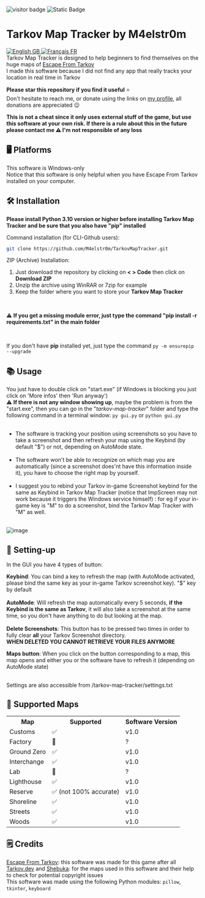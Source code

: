 ![visitor badge](https://visitor-badge.laobi.icu/badge?page_id=M4elstr0m.TarkovMapTracker&left_text=Visitors) ![Static Badge](https://img.shields.io/badge/license-CC_BY--NC--ND_4.0-lightgrey)
# **Tarkov Map Tracker by M4elstr0m**
<!-- ![Github All Releases](https://img.shields.io/github/downloads/M4elstr0m/TarkovMapTracker/total.svg) -->
<a href="https://github.com/M4elstr0m/TarkovMapTracker">
    <img src="https://raw.githubusercontent.com/buenodeandrade/lang-badges/main/badges/GB.svg" alt="English GB">
</a>
<a href="https://github.com/M4elstr0m/TarkovMapTracker/README.fr.md">
    <img src="https://raw.githubusercontent.com/buenodeandrade/lang-badges/main/badges/FR.svg" alt="Français FR">
</a>
<br>
Tarkov Map Tracker is designed to help beginners to find themselves on the huge maps of <a href="https://www.escapefromtarkov.com/">Escape From Tarkov</a>
<br>I made this software because I did not find any app that really tracks your location in real time in Tarkov

<br>

**Please star this repository if you find it useful** ⭐ <br> 
Don't hesitate to reach me, or donate using the links on <a href="https://github.com/M4elstr0m/">my profile</a>, all donations are appreciated 😉
<br>

**This is not a cheat since it only uses external stuff of the game, but use this software at your own risk. If there is a rule about this in the future please contact me ⚠️ I'm not responsible of any loss**<br>

## 🖥️ Platforms
This software is Windows-only<br>
Notice that this software is only helpful when you have Escape From Tarkov installed on your computer.

## 🛠️ Installation
**Please install Python 3.10 version or higher before installing Tarkov Map Tracker and be sure that you also have "pip" installed**<br>

Command installation (for CLI-Github users):
```bash
git clone https://github.com/M4elstr0m/TarkovMapTracker.git
```

ZIP (Archive) Installation:
1. Just download the repository by clicking on **< > Code** then click on **Download ZIP**
2. Unzip the archive using WinRAR or 7zip for example
3. Keep the folder where you want to store your **Tarkov Map Tracker**

<br>

⚠️ **If you get a missing module error, just type the command "pip install -r requirements.txt" in the main folder**

<br>

If you don't have **pip** installed yet, just type the command ```py -m ensurepip --upgrade```

## 📚 Usage
You just have to double click on "start.exe" (if Windows is blocking you just click on 'More infos' then 'Run anyway')
<br>
⚠️ **If there is not any window showing up**, maybe the problem is from the "start.exe", then you can go in the "_tarkov-map-tracker_" folder and type the following command in a terminal window: ```py gui.py``` or ```python gui.py```
<br>
<br>
- The software is tracking your position using screenshots so you have to take a screenshot and then refresh your map using the Keybind (by default "$") or not, depending on AutoMode state.<br><br>
- The software won't be able to recognize on which map you are automatically (since a screenshot does'nt have this information inside it), you have to choose the right map by yourself.<br><br>
- I suggest you to rebind your Tarkov in-game Screenshot keybind for the same as Keybind in Tarkov Map Tracker (notice that ImpScreen may not work because it triggers the Windows service himself) :  for eg if your in-game key is "M" to do a screenshot, bind the Tarkov Map Tracker with "M" as well.<br><br>

![image](https://github.com/user-attachments/assets/612e93a8-a3ac-455f-a761-2e3846520d7b)

## 🔧 Setting-up

In the GUI you have 4 types of button:

**Keybind**: You can bind a key to refresh the map (with AutoMode activated, please bind the same key as your in-game Tarkov screenshot key). "$" key by default<br><br>
**AutoMode**: Will refresh the map automatically every 5 seconds, **if the Keybind is the same as Tarkov**, it will also take a screenshot at the same time, so you don't have anything to do but looking at the map.<br><br>
**Delete Screenshots**: This button has to be pressed two times in order to fully clear **all** your Tarkov Screenshot directory.<br> **WHEN DELETED YOU CANNOT RETRIEVE YOUR FILES ANYMORE**<br>

**Maps button**: When you click on the button corresponding to a map, this map opens and either you or the software have to refresh it (depending on AutoMode state)<br><br>

Settings are also accessible from /tarkov-map-tracker/settings.txt

## 🧩 Supported Maps
<div>
<table>
  <tr>
    <th>Map</th>
    <th>Supported</th>
    <th>Software Version</th>
  </tr>
  <tr>
    <td>Customs</td>
    <td>✅</td>
    <td>v1.0</td>
  </tr>
  <tr>
    <td>Factory</td>
    <td>🚧</td>
    <td>?</td>
  </tr>
  <tr>
    <td>Ground Zero</td>
    <td>✅</td>
    <td>v1.0</td>
  </tr>
  <tr>
    <td>Interchange</td>
    <td>✅</td>
    <td>v1.0</td>
  </tr>
  <tr>
    <td>Lab</td>
    <td>🚧</td>
    <td>?</td>
  </tr>
  <tr>
    <td>Lighthouse</td>
    <td>✅</td>
    <td>v1.0</td>
  </tr>
  <tr>
    <td>Reserve</td>
    <td>✅  (not 100% accurate)</td>
    <td>v1.0</td>
  </tr>
  <tr>
    <td>Shoreline</td>
    <td>✅</td>
    <td>v1.0</td>
  </tr>
  <tr>
    <td>Streets</td>
    <td>✅</td>
    <td>v1.0</td>
  </tr>
  <tr>
    <td>Woods</td>
    <td>✅</td>
    <td>v1.0</td>
  </tr>
</table>
</div>

## 🗒️ Credits
<a href="https://www.escapefromtarkov.com/">Escape From Tarkov</a>: this software was made for this game after all<br>
<a href="https://tarkov.dev">Tarkov.dev</a> and <a href="https://github.com/Shebuka">Shebuka</a>: for the maps used in this software and their help to check for potential copyright issues<br>
This software was made using the following Python modules: ```pillow```, ```tkinter```, ```keyboard```
